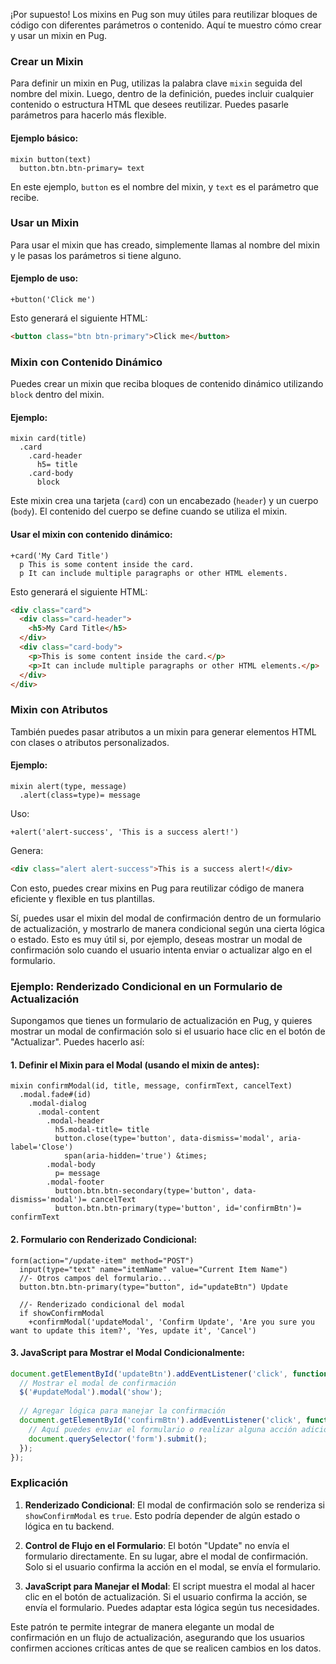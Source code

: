 ¡Por supuesto! Los mixins en Pug son muy útiles para reutilizar bloques de código con diferentes parámetros o contenido. Aquí te muestro cómo crear y usar un mixin en Pug.

### Crear un Mixin
Para definir un mixin en Pug, utilizas la palabra clave `mixin` seguida del nombre del mixin. Luego, dentro de la definición, puedes incluir cualquier contenido o estructura HTML que desees reutilizar. Puedes pasarle parámetros para hacerlo más flexible.

#### Ejemplo básico:
```pug
mixin button(text)
  button.btn.btn-primary= text
```
En este ejemplo, `button` es el nombre del mixin, y `text` es el parámetro que recibe.

### Usar un Mixin
Para usar el mixin que has creado, simplemente llamas al nombre del mixin y le pasas los parámetros si tiene alguno.

#### Ejemplo de uso:
```pug
+button('Click me')
```
Esto generará el siguiente HTML:

```html
<button class="btn btn-primary">Click me</button>
```

### Mixin con Contenido Dinámico
Puedes crear un mixin que reciba bloques de contenido dinámico utilizando `block` dentro del mixin.

#### Ejemplo:
```pug
mixin card(title)
  .card
    .card-header
      h5= title
    .card-body
      block
```
Este mixin crea una tarjeta (`card`) con un encabezado (`header`) y un cuerpo (`body`). El contenido del cuerpo se define cuando se utiliza el mixin.

#### Usar el mixin con contenido dinámico:
```pug
+card('My Card Title')
  p This is some content inside the card.
  p It can include multiple paragraphs or other HTML elements.
```
Esto generará el siguiente HTML:

```html
<div class="card">
  <div class="card-header">
    <h5>My Card Title</h5>
  </div>
  <div class="card-body">
    <p>This is some content inside the card.</p>
    <p>It can include multiple paragraphs or other HTML elements.</p>
  </div>
</div>
```

### Mixin con Atributos
También puedes pasar atributos a un mixin para generar elementos HTML con clases o atributos personalizados.

#### Ejemplo:
```pug
mixin alert(type, message)
  .alert(class=type)= message
```
Uso:
```pug
+alert('alert-success', 'This is a success alert!')
```
Genera:
```html
<div class="alert alert-success">This is a success alert!</div>
```

Con esto, puedes crear mixins en Pug para reutilizar código de manera eficiente y flexible en tus plantillas.


Sí, puedes usar el mixin del modal de confirmación dentro de un formulario de actualización, y mostrarlo de manera condicional según una cierta lógica o estado. Esto es muy útil si, por ejemplo, deseas mostrar un modal de confirmación solo cuando el usuario intenta enviar o actualizar algo en el formulario.

### Ejemplo: Renderizado Condicional en un Formulario de Actualización

Supongamos que tienes un formulario de actualización en Pug, y quieres mostrar un modal de confirmación solo si el usuario hace clic en el botón de "Actualizar". Puedes hacerlo así:

#### 1. **Definir el Mixin para el Modal** (usando el mixin de antes):
```pug
mixin confirmModal(id, title, message, confirmText, cancelText)
  .modal.fade#(id)
    .modal-dialog
      .modal-content
        .modal-header
          h5.modal-title= title
          button.close(type='button', data-dismiss='modal', aria-label='Close')
            span(aria-hidden='true') &times;
        .modal-body
          p= message
        .modal-footer
          button.btn.btn-secondary(type='button', data-dismiss='modal')= cancelText
          button.btn.btn-primary(type='button', id='confirmBtn')= confirmText
```

#### 2. **Formulario con Renderizado Condicional**:
```pug
form(action="/update-item" method="POST")
  input(type="text" name="itemName" value="Current Item Name")
  //- Otros campos del formulario...
  button.btn.btn-primary(type="button", id="updateBtn") Update

  //- Renderizado condicional del modal
  if showConfirmModal
    +confirmModal('updateModal', 'Confirm Update', 'Are you sure you want to update this item?', 'Yes, update it', 'Cancel')
```

#### 3. **JavaScript para Mostrar el Modal Condicionalmente**:

```javascript
document.getElementById('updateBtn').addEventListener('click', function() {
  // Mostrar el modal de confirmación
  $('#updateModal').modal('show');
  
  // Agregar lógica para manejar la confirmación
  document.getElementById('confirmBtn').addEventListener('click', function() {
    // Aquí puedes enviar el formulario o realizar alguna acción adicional
    document.querySelector('form').submit();
  });
});
```

### Explicación

1. **Renderizado Condicional**: El modal de confirmación solo se renderiza si `showConfirmModal` es `true`. Esto podría depender de algún estado o lógica en tu backend.

2. **Control de Flujo en el Formulario**: El botón "Update" no envía el formulario directamente. En su lugar, abre el modal de confirmación. Solo si el usuario confirma la acción en el modal, se envía el formulario.

3. **JavaScript para Manejar el Modal**: El script muestra el modal al hacer clic en el botón de actualización. Si el usuario confirma la acción, se envía el formulario. Puedes adaptar esta lógica según tus necesidades.

Este patrón te permite integrar de manera elegante un modal de confirmación en un flujo de actualización, asegurando que los usuarios confirmen acciones críticas antes de que se realicen cambios en los datos.

